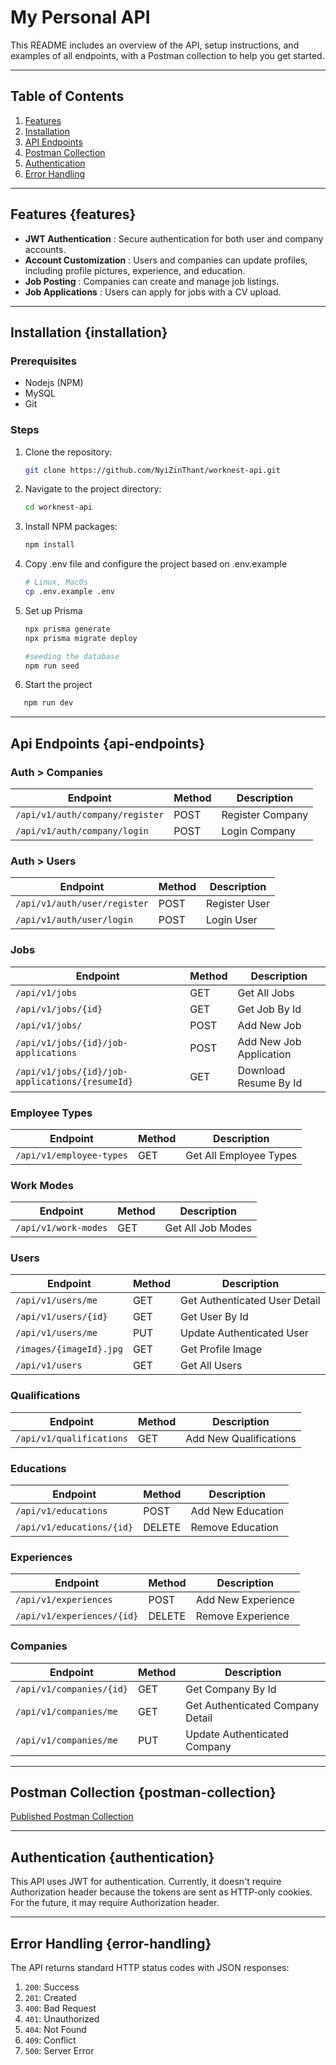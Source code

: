 # My Personal API

This README includes an overview of the API, setup instructions, and examples of all endpoints, with a Postman collection to help you get started.

---

## Table of Contents

1. [Features](#features)
2. [Installation](#installation)
3. [API Endpoints](#api-endpoints)
4. [Postman Collection](#postman-collection)
5. [Authentication](#authentication)
6. [Error Handling
   ](#error-handling)

---

## Features {features}

- **JWT Authentication** : Secure authentication for both user and company accounts.
- **Account Customization** : Users and companies can update profiles, including profile pictures, experience, and education.
- **Job Posting** : Companies can create and manage job listings.
- **Job Applications** : Users can apply for jobs with a CV upload.

---

## Installation {installation}

### Prerequisites

- Nodejs (NPM)
- MySQL
- Git

### Steps

1. Clone the repository:

   ```bash
   git clone https://github.com/NyiZinThant/worknest-api.git
   ```

2. Navigate to the project directory:

   ```bash
   cd worknest-api
   ```

3. Install NPM packages:

   ```bash
   npm install
   ```

4. Copy .env file and configure the project based on .env.example

   ```bash
   # Linux, MacOs
   cp .env.example .env
   ```

5. Set up Prisma

   ```bash
   npx prisma generate
   npx prisma migrate deploy

   #seeding the database
   npm run seed
   ```

6. Start the project

```bash
   npm run dev
```

---

## Api Endpoints {api-endpoints}

### Auth > Companies

| Endpoint                        | Method | Description      |
| ------------------------------- | ------ | ---------------- |
| `/api/v1/auth/company/register` | POST   | Register Company |
| `/api/v1/auth/company/login`    | POST   | Login Company    |

### Auth > Users

| Endpoint                     | Method | Description   |
| ---------------------------- | ------ | ------------- |
| `/api/v1/auth/user/register` | POST   | Register User |
| `/api/v1/auth/user/login`    | POST   | Login User    |

### Jobs

| Endpoint                                        | Method | Description             |
| ----------------------------------------------- | ------ | ----------------------- |
| `/api/v1/jobs`                                  | GET    | Get All Jobs            |
| `/api/v1/jobs/{id}`                             | GET    | Get Job By Id           |
| `/api/v1/jobs/`                                 | POST   | Add New Job             |
| `/api/v1/jobs/{id}/job-applications`            | POST   | Add New Job Application |
| `/api/v1/jobs/{id}/job-applications/{resumeId}` | GET    | Download Resume By Id   |

### Employee Types

| Endpoint                 | Method | Description            |
| ------------------------ | ------ | ---------------------- |
| `/api/v1/employee-types` | GET    | Get All Employee Types |

### Work Modes

| Endpoint             | Method | Description       |
| -------------------- | ------ | ----------------- |
| `/api/v1/work-modes` | GET    | Get All Job Modes |

### Users

| Endpoint                | Method | Description                   |
| ----------------------- | ------ | ----------------------------- |
| `/api/v1/users/me`      | GET    | Get Authenticated User Detail |
| `/api/v1/users/{id}`    | GET    | Get User By Id                |
| `/api/v1/users/me`      | PUT    | Update Authenticated User     |
| `/images/{imageId}.jpg` | GET    | Get Profile Image             |
| `/api/v1/users`         | GET    | Get All Users                 |

### Qualifications

| Endpoint                 | Method | Description            |
| ------------------------ | ------ | ---------------------- |
| `/api/v1/qualifications` | GET    | Add New Qualifications |

### Educations

| Endpoint                  | Method | Description       |
| ------------------------- | ------ | ----------------- |
| `/api/v1/educations`      | POST   | Add New Education |
| `/api/v1/educations/{id}` | DELETE | Remove Education  |

### Experiences

| Endpoint                   | Method | Description        |
| -------------------------- | ------ | ------------------ |
| `/api/v1/experiences`      | POST   | Add New Experience |
| `/api/v1/experiences/{id}` | DELETE | Remove Experience  |

### Companies

| Endpoint                 | Method | Description                      |
| ------------------------ | ------ | -------------------------------- |
| `/api/v1/companies/{id}` | GET    | Get Company By Id                |
| `/api/v1/companies/me`   | GET    | Get Authenticated Company Detail |
| `/api/v1/companies/me`   | PUT    | Update Authenticated Company     |

---

## Postman Collection {postman-collection}

[Published Postman Collection]()

---

## Authentication {authentication}

This API uses JWT for authentication. Currently, it doesn't require Authorization header because the tokens are sent as HTTP-only cookies. For the future, it may require Authorization header.

---

## Error Handling {error-handling}

The API returns standard HTTP status codes with JSON responses:

1. `200`: Success
2. `201`: Created
3. `400`: Bad Request
4. `401`: Unauthorized
5. `404`: Not Found
6. `409`: Conflict
7. `500`: Server Error

